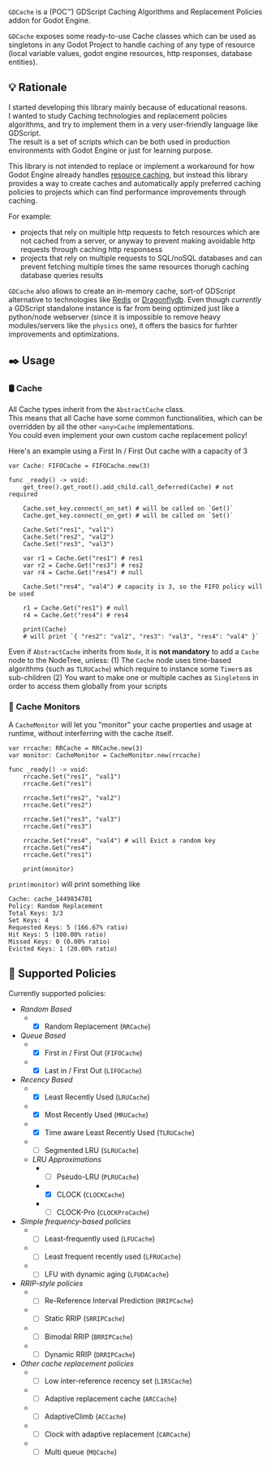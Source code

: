 `GDCache` is a (POC™) GDScript Caching Algorithms and Replacement Policies addon for Godot Engine.

`GDCache` exposes some ready-to-use Cache classes which can be used as singletons in any Godot Project to handle caching of any type of resource (local variable values, godot engine resources, http responses, database entities).

## 💡 Rationale 
I started developing this library mainly because of educational reasons.  
I wanted to study Caching technologies and replacement policies algorithms, and try to implement them in a very user-friendly language like GDScript.  
The result is a set of scripts which can be both used in production environments with Godot Engine or just for learning purpose.  

This library is not intended to replace or implement a workaround for how Godot Engine already handles [resource caching](https://docs.godotengine.org/en/stable/tutorials/scripting/resources.html), but instead this library provides a way to create caches and automatically apply preferred caching policies to projects which can find performance improvements through caching.

For example:
- projects that rely on multiple http requests to fetch resources which are not cached from a server, or anyway to prevent making avoidable http requests through caching http responsess
- projects that rely on multiple requests to SQL/noSQL databases and can prevent fetching multiple times the same resources thorugh caching database queries results

`GDCache` also allows to create an in-memory cache, sort-of GDScript alternative to technologies like [Redis](https://redis.io/) or [Dragonflydb](https://dragonflydb.io/).
Even though *currently* a GDScript standalone instance is far from being optimized just like a python/node webserver (since it is impossible to remove heavy modules/servers like the `physics` one), it offers the basics for furhter improvements and optimizations.

## ✒️ Usage 

### 🛢️ Cache 
All Cache types inherit from the `AbstractCache` class.  
This means that all Cache have some common functionalities, which can be overridden by all the other `<any>Cache` implementations.  
You could even implement your own custom cache replacement policy!  
  
Here's an example using a First In / First Out cache with a capacity of 3
```gdscript
var Cache: FIFOCache = FIFOCache.new(3)

func _ready() -> void:
    get_tree().get_root().add_child.call_deferred(Cache) # not required
    
    Cache.set_key.connect(_on_set) # will be called on `Get()`
    Cache.get_key.connect(_on_get) # will be called on `Set()`
    
    Cache.Set("res1", "val1")
    Cache.Set("res2", "val2")
    Cache.Set("res3", "val3")
    
    var r1 = Cache.Get("res1") # res1
    var r2 = Cache.Get("res3") # res2
    var r4 = Cache.Get("res4") # null
    
    Cache.Set("res4", "val4") # capacity is 3, so the FIFO policy will be used
    
    r1 = Cache.Get("res1") # null
    r4 = Cache.Get("res4") # res4

    print(Cache)
    # will print `{ "res2": "val2", "res3": "val3", "res4": "val4" }`
```

Even if `AbstractCache` inherits from `Node`, it is **not mandatory** to add a `Cache` node to the NodeTree, unless:
(1) The `Cache` node uses time-based algorithms (such as `TLRUCache`) which require to instance some `Timer`s as sub-children
(2) You want to make one or multiple caches as `Singleton`s in order to access them globally from your scripts


### 🔎 Cache Monitors 
A `CacheMonitor` will let you "monitor" your cache properties and usage at runtime, without interferring with the cache itself.
```gdscript
var rrcache: RRCache = RRCache.new(3)
var monitor: CacheMonitor = CacheMonitor.new(rrcache)

func _ready() -> void:
    rrcache.Set("res1", "val1")
    rrcache.Get("res1")

    rrcache.Set("res2", "val2")
    rrcache.Get("res2")

    rrcache.Set("res3", "val3")
    rrcache.Get("res3")

    rrcache.Set("res4", "val4") # will Evict a random key
    rrcache.Get("res4")
    rrcache.Get("res1")

    print(monitor)
```
`print(monitor)` will print something like
```
Cache: cache_1449834701
Policy: Random Replacement
Total Keys: 3/3
Set Keys: 4
Requested Keys: 5 (166.67% ratio)
Hit Keys: 5 (100.00% ratio)
Missed Keys: 0 (0.00% ratio)
Evicted Keys: 1 (20.00% ratio)
```

## 📜 Supported Policies 

Currently supported policies:

- *Random Based*
  - - [x] Random Replacement (`RRCache`)
- *Queue Based*
  - - [x] First in / First Out (`FIFOCache`)
  - - [x] Last in / First Out (`LIFOCache`)
- *Recency Based*
  - - [x] Least Recently Used (`LRUCache`)
  - - [x] Most Recently Used (`MRUCache`)
  - - [x] Time aware Least Recently Used (`TLRUCache`)
  - - [ ] Segmented LRU (`SLRUCache`)
  - *LRU Approximations*
    - - [ ] Pseudo-LRU (`PLRUCache`)
    - - [x] CLOCK (`CLOCKCache`)
    - - [ ] CLOCK-Pro (`CLOCKProCache`)
- *Simple frequency-based policies*
  - - [ ] Least-frequently used (`LFUCache`)
  - - [ ] Least frequent recently used (`LFRUCache`)
  - - [ ] LFU with dynamic aging (`LFUDACache`)
- *RRIP-style policies*
  - - [ ] Re-Reference Interval Prediction (`RRIPCache`)
  - - [ ] Static RRIP (`SRRIPCache`)
  - - [ ] Bimodal RRIP (`BRRIPCache`)
  - - [ ] Dynamic RRIP (`DRRIPCache`)
- *Other cache replacement policies*
  - - [ ] Low inter-reference recency set (`LIRSCache`)
  - - [ ] Adaptive replacement cache (`ARCCache`)
  - - [ ] AdaptiveClimb (`ACCache`)
  - - [ ] Clock with adaptive replacement (`CARCache`)
  - - [ ] Multi queue (`MQCache`)
